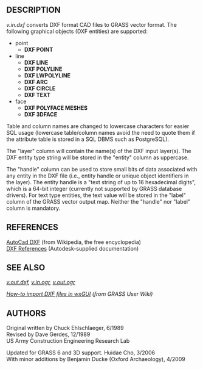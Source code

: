 ## DESCRIPTION

*v.in.dxf* converts DXF format CAD files to GRASS vector format. The
following graphical objects (DXF entities) are supported:

- point
  - **DXF POINT**
- line
  - **DXF LINE**
  - **DXF POLYLINE**
  - **DXF LWPOLYLINE**
  - **DXF ARC**
  - **DXF CIRCLE**
  - **DXF TEXT**
- face
  - **DXF POLYFACE MESHES**
  - **DXF 3DFACE**

Table and column names are changed to lowercase characters for easier
SQL usage (lowercase table/column names avoid the need to quote them if
the attribute table is stored in a SQL DBMS such as PostgreSQL).

The "layer" column will contain the name(s) of the DXF input layer(s).
The DXF entity type string will be stored in the "entity" column as
uppercase.

The "handle" column can be used to store small bits of data associated
with any entity in the DXF file (i.e., entity handle or unique object
identifiers in the layer). The entity handle is a "text string of up to
16 hexadecimal digits", which is a 64-bit integer (currently not
supported by GRASS database drivers). For text type entities, the text
value will be stored in the "label" column of the GRASS vector output
map. Neither the "handle" nor "label" column is mandatory.

## REFERENCES

[AutoCad DXF](https://en.wikipedia.org/wiki/AutoCAD_DXF) (from
Wikipedia, the free encyclopedia)  
[DXF
References](http://usa.autodesk.com/adsk/servlet/item?siteID=123112&id=12272454&linkID=10809853)
(Autodesk-supplied documentation)

## SEE ALSO

*[v.out.dxf](v.out.dxf.md), [v.in.ogr](v.in.ogr.md),
[v.out.ogr](v.out.ogr.md)*

*[How-to import DXF files in
wxGUI](https://grasswiki.osgeo.org/wiki/Import_DXF) (from GRASS User
Wiki)*

## AUTHORS

Original written by Chuck Ehlschlaeger, 6/1989  
Revised by Dave Gerdes, 12/1989  
US Army Construction Engineering Research Lab

Updated for GRASS 6 and 3D support. Huidae Cho, 3/2006  
With minor additions by Benjamin Ducke (Oxford Archaeology), 4/2009
